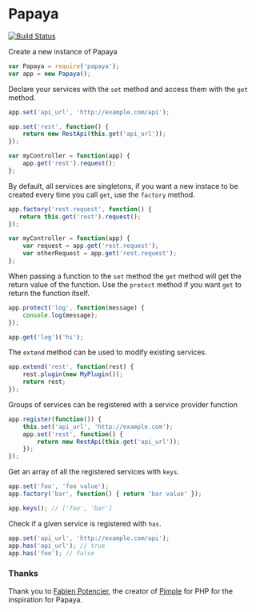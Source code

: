 # Papaya

[![Build Status](https://travis-ci.org/justinhoward/papaya.svg?branch=master)](https://travis-ci.org/justinhoward/papaya)

Create a new instance of Papaya

```javascript
var Papaya = require('papaya');
var app = new Papaya();
```

Declare your services with the `set` method and access them with
the `get` method.

```javascript
app.set('api_url', 'http://example.com/api');

app.set('rest', function() {
    return new RestApi(this.get('api_url'));
});

var myController = function(app) {
    app.get('rest').request();
};
```

By default, all services are singletons, if you want a new instace
to be created every time you call `get`, use the `factory` method.

```javascript
app.factory('rest.request', function() {
   return this.get('rest').request();
});

var myController = function(app) {
    var request = app.get('rest.request');
    var otherRequest = app.get('rest.request');
};
```

When passing a function to the `set` method the `get` method
will get the return value of the function. Use the `protect` method
if you want `get` to return the function itself.

```javascript
app.protect('log', function(message) {
    console.log(message);
});

app.get('log')('hi');
```

The `extend` method can be used to modify existing services.

```javascript
app.extend('rest', function(rest) {
    rest.plugin(new MyPlugin());
    return rest;
});

```

Groups of services can be registered with a service provider function

```javascript
app.register(function()) {
    this.set('api_url', 'http://example.com');
    app.set('rest', function() {
        return new RestApi(this.get('api_url'));
    });
});
```

Get an array of all the registered services with `keys`.

```javascript
app.set('foo', 'foo value');
app.factory('bar', function() { return 'bar value' });

app.keys(); // ['foo', 'bar']
```

Check if a given service is registered with `has`.

```javascript
app.set('api_url', 'http://example.com/api');
app.has('api_url'); // true
app.has('foo'); // false
```

### Thanks
Thank you to [Fabien Potencier](http://fabien.potencier.org), the creator of [Pimple](http://pimple.sensiolabs.org) for PHP for the inspiration for Papaya.
